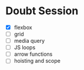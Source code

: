 # Doubt Session

- [x] flexbox
- [ ] grid
- [ ] media query
- [ ] JS loops
- [ ] arrow functions
- [ ] hoisting and scope
